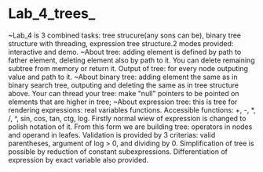 # Lab_4_trees_
~Lab_4 is 3 combined tasks: tree strucure(any sons can be), binary tree structure with threading, expression tree structure.2 modes provided: interactive and demo.
~About tree: adding element is defined by path to father element, deleting element also by path to it.
You can delete remaining subtree from memory or return it. Output of tree: for every node outputing value and path to it.
~About binary tree: adding element the same as in binary search tree, outputing and deleting the same as in tree structure above.
Your can thread your tree: make "null" pointers to be pointed on elements that are higher in tree;
~About expression tree: this is tree for rendering expressions: real variables functions. Accessible functions: +, -, *, /, ^, sin, cos, tan, ctg, log.
Firstly normal wiew of expression is changed to polish notation of it. From this form we are building tree: operators in nodes and operand in leafes.
Validation is provided by 3 criterias: valid parentheses, argument of log > 0, and dividing by 0.
Simplification of tree is possible by reduction of constant subexpressions. Differentiation of expression by exact variable also provided.
